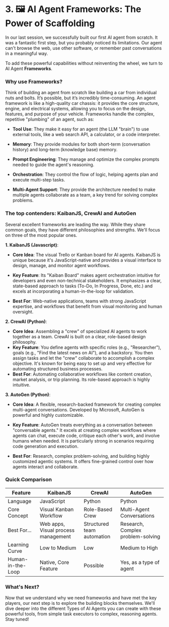 # 3. 🖼️ AI Agent Frameworks: The Power of Scaffolding
In our last session, we successfully built our first AI agent from scratch. It was a fantastic first step, but you probably noticed its limitations. Our agent can't browse the web, use other software, or remember past conversations in a meaningful way.

To add these powerful capabilities without reinventing the wheel, we turn to AI Agent **Frameworks**.

### Why use Frameworks?
Think of building an agent from scratch like building a car from individual nuts and bolts. It’s possible, but it’s incredibly time-consuming. An agent framework is like a high-quality car chassis: it provides the core structure, engine, and electrical systems, allowing you to focus on the design, features, and purpose of your vehicle.
Frameworks handle the complex, repetitive "plumbing" of an agent, such as:

- **Tool Use**: They make it easy for an agent (the LLM "brain") to use external tools, like a web search API, a calculator, or a code interpreter.

- **Memory**: They provide modules for both short-term (conversation history) and long-term (knowledge base) memory.

- **Prompt Engineering**: They manage and optimize the complex prompts needed to guide the agent's reasoning.

- **Orchestration**: They control the flow of logic, helping agents plan and execute multi-step tasks.

- **Multi-Agent Support**: They provide the architecture needed to make multiple agents collaborate as a team, a key trend for solving complex problems.

### The top contenders: KaibanJS, CrewAI and AutoGen
Several excellent frameworks are leading the way. While they share common goals, they have different philosophies and strengths. We'll focus on three of the most popular ones.

**1. KaibanJS (Javascript)**:
- **Core Idea**: The visual Trello or Kanban board for AI agents. KaibanJS is unique because it's JavaScript-native and provides a visual interface to design, manage, and monitor agent workflows.

- **Key Feature**: Its "Kaiban Board" makes agent orchestration intuitive for developers and even non-technical stakeholders. It emphasizes a clear, state-based approach to tasks (To-Do, In Progress, Done, etc.) and excels at incorporating a human-in-the-loop for validation.

- **Best For**: Web-native applications, teams with strong JavaScript expertise, and workflows that benefit from visual monitoring and human oversight.

**2. CrewAI (Python)**:
- **Core Idea**: Assembling a "crew" of specialized AI agents to work together as a team. CrewAI is built on a clear, role-based design philosophy.
- **Key Feature**: You define agents with specific roles (e.g., "Researcher"), goals (e.g., "Find the latest news on AI"), and a backstory. You then assign tasks and let the "crew" collaborate to accomplish a complex objective. It's known for being easy to set up and very effective for automating structured business processes.
- **Best For**: Automating collaborative workflows like content creation, market analysis, or trip planning. Its role-based approach is highly intuitive.

**3. AutoGen (Python)**:
- **Core Idea**: A flexible, research-backed framework for creating complex multi-agent conversations. Developed by Microsoft, AutoGen is powerful and highly customizable.

- **Key Feature**: AutoGen treats everything as a conversation between "conversable agents." It excels at creating complex workflows where agents can chat, execute code, critique each other's work, and involve humans when needed. It is particularly strong in scenarios requiring code generation and execution.

- **Best For**: Research, complex problem-solving, and building highly customized agentic systems. It offers fine-grained control over how agents interact and collaborate.

### Quick Comparison
| Feature            | KaibanJS                  | CrewAI                     | AutoGen                     |
|---------------------|---------------------------|----------------------------|-----------------------------|
| Language           | JavaScript               | Python                     | Python                      |
| Core Concept       | Visual Kanban Workflow   | Role-Based Crew            | Multi-Agent Conversations   |
| Best For...        | Web apps, Visual process management | Structured team automation | Research, Complex problem-solving |
| Learning Curve     | Low to Medium            | Low                        | Medium to High              |
| Human-in-the-Loop  | Native, Core Feature     | Possible                   | Yes, as a type of agent     |

### What's Next?
Now that we understand why we need frameworks and have met the key players, our next step is to explore the building blocks themselves. We'll dive deeper into the different Types of AI Agents you can create with these powerful tools, from simple task executors to complex, reasoning agents. Stay tuned!
